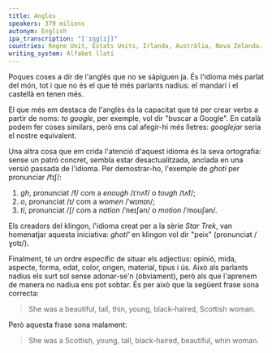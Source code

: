 ```yaml
---
title: Anglès
speakers: 379 milions
autonym: English
ipa_transcription: "[ˈɪŋɡlɪʃ]"
countries: Regne Unit, Estats Units, Irlanda, Austràlia, Nova Zelanda...
writing_system: Alfabet llatí
---
```


Poques coses a dir de l'anglès que no se sàpiguen ja. És l'idioma més parlat del món, tot i que no és el que té més parlants nadius: el mandarí i el castellà en tenen més.

El que més em destaca de l'anglès és la capacitat que té per crear verbs a partir de noms: *to google*, per exemple, vol dir "buscar a Google". En català podem fer coses similars, però ens cal afegir-hi més lletres: *googlejar* seria el nostre equivalent.

Una altra cosa que em crida l'atenció d'aquest idioma és la seva ortografia: sense un patró concret, sembla estar desactualitzada, anclada en una versió passada de l'idioma. Per demostrar-ho, l'exemple de *ghoti* per pronunciar /fɪʃ/:

1. *gh*, pronunciat /f/ com a *enough* /ɪˈnʌf/ o *tough* /tʌf/;
1. *o*, pronunciat /ɪ/ com a *women* /ˈwɪmɪn/;
1. *ti*, pronunciat /ʃ/ com a *nation* /ˈneɪʃən/ o *motion* /ˈmoʊʃən/.

Els creadors del klingon, l'idioma creat per a la sèrie *Star Trek*, van homenatjar aquesta iniciativa: *ghotI'* en klingon vol dir "peix" (pronunciat /ɣotɪ/).

Finalment, té un ordre específic de situar els adjectius: opinió, mida, aspecte, forma, edat, color, origen, material, tipus i ús. Això als parlants nadius els surt sol sense adonar-se'n (òbviament), però als que l'aprenem de manera no nadiua ens pot sobtar. És per això que la següent frase sona correcta:

> She was a beautiful, tall, thin, young, black-haired, Scottish woman.

Però aquesta frase sona malament:

> She was a Scottish, young, tall, black-haired, beautiful, whin woman.
